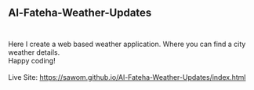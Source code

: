 ## Al-Fateha-Weather-Updates <br> <br>
Here I create a web based weather application. Where you can find a city weather details. <br>
Happy coding! <br> <br>
Live Site: https://sawom.github.io/Al-Fateha-Weather-Updates/index.html
